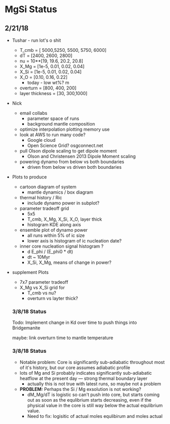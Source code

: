 # MgSi Status

## 2/21/18

* Tushar - run lot's o shit
  * T_cmb = [ 5000,5250, 5500, 5750, 6000]
  * dT = [2400, 2600, 2800]
  * nu = 10**[19, 19.6, 20.2, 20.8]
  * X_Mg = [1e-5, 0.01, 0.02, 0.04]
  * X_Si = [1e-5, 0.01, 0.02, 0.04]
  * X_O = [0.10, 0.16, 0.22] 
    * today - low wt%? m
  * overturn = [800, 400, 200]
  * layer thickness = [30, 300,1000]

* Nick 
  * email collabs
    - parameter space of runs
    - background mantle composition
  * optimize interpolation plotting memory use
  * look at AWS to run many code? 
    * Google cloud 
    * Open Science Grid? osgconnect.net
  * pull Olson dipole scaling to get dipole moment 
    * Olson and Christensen 2013 Dipole Moment scaling
  * powering dynamo from below vs both boundaries
    * driven from below vs driven both boundaries

* Plots to produce
  * cartoon diagram of system
    - mantle dynamics / box diagram
  * thermal history / Ric
    * include dynamo power in subplot?
  * parameter tradeoff grid
    * 5x5
    * T_cmb, X_Mg, X_Si, X_O, layer thick
    * histogram KDE along axis
  * ensemble plot of dynamo power
    * all runs within 5% of ic size
    * lower axis is histogram of ic nucleation date?
  * inner core nucleation signal histogram ? 
    * d E_phi / (E_phi0 * dt)
    * dt ~ 10Myr
    * X_Si, X_Mg, means of change in power?

* supplement Plots
  * 7x7 parameter tradeoff
  * X_Mg vs X_Si grid for 
    * T_cmb vs nu?
    * overturn vs layter thick?​

  ### 3/8/18 Status

  Todo: Implement change in Kd over time to push things into Bridgemanite

  maybe: link overturn time to mantle temperature

  ### 3/8/18 Status

  * Notable problem: Core is significantly sub-adiabatic throughout most of it's history, but our core assumes adiabatic profile
  * lots of Mg and Si probably indicates significantly sub-adiabatic heatflow at the present day — strong thermal boundary layer
    * actually this is not true with latest runs, so maybe not a problem
  * **PROBLEM:** Perhaps the Si / Mg exsolution is not working? 
    * dM_Mg/dT is logistic so can't push into core, but starts coming out as soon as the equlibrium starts decreasing, even if the physical value in the core is still way below the actual equlibrium value. 
    * Need to fix: logisitic of actual moles equlibirum and moles actual